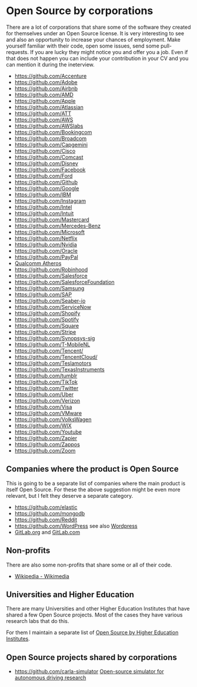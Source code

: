 # Open Source by corporations

There are a lot of corporations that share some of the software they created for themselves under an Open Source license.
It is very interesting to see and also an opportunity to increase your chances of employment. Make yourself familiar with their
code, open some issues, send some pull-requests. If you are lucky they might notice you and offer you a job. Even if that does
not happen you can include your contribution in your CV and you can mention it during the ineterview.

* https://github.com/Accenture
* https://github.com/Adobe
* https://github.com/Airbnb
* https://github.com/AMD
* https://github.com/Apple
* https://github.com/Atlassian
* https://github.com/ATT
* https://github.com/AWS
* https://github.com/AWSlabs
* https://github.com/Bookingcom
* https://github.com/Broadcom
* https://github.com/Capgemini
* https://github.com/Cisco
* https://github.com/Comcast
* https://github.com/Disney
* https://github.com/Facebook
* https://github.com/Ford
* https://github.com/Github
* https://github.com/Google
* https://github.com/IBM
* https://github.com/Instagram
* https://github.com/Intel
* https://github.com/Intuit
* https://github.com/Mastercard
* https://github.com/Mercedes-Benz
* https://github.com/Microsoft
* https://github.com/Netflix
* https://github.com/Nvidia
* https://github.com/Oracle
* https://github.com/PayPal
* [Qualcomm Atheros](https://github.com/qca)
* https://github.com/Robinhood
* https://github.com/Salesforce
* https://github.com/SalesforceFoundation
* https://github.com/Samsung
* https://github.com/SAP
* https://github.com/Seaber-io
* https://github.com/ServiceNow
* https://github.com/Shopify
* https://github.com/Spotify
* https://github.com/Square
* https://github.com/Stripe
* https://github.com/Synopsys-sig
* https://github.com/T-MobileNL
* https://github.com/Tencent/
* https://github.com/TencentCloud/
* https://github.com/Teslamotors
* https://github.com/TexasInstruments
* https://github.com/tumblr
* https://github.com/TikTok
* https://github.com/Twitter
* https://github.com/Uber
* https://github.com/Verizon
* https://github.com/Visa
* https://github.com/VMware
* https://github.com/VolksWagen
* https://github.com/WIX
* https://github.com/Youtube
* https://github.com/Zapier
* https://github.com/Zappos
* https://github.com/Zoom


## Companies where the product is Open Source

This is going to be a separate list of companies where the main product is itself Open Source.
For these the above suggestion might be even more relevant, but I felt they deserve a separate category.

* https://github.com/elastic
* https://github.com/mongodb
* https://github.com/Reddit
* https://github.com/WordPress see also [Wordpress](https://wordpress.org/download/source/)
* [GitLab.org](https://gitlab.com/gitlab-org) and [GitLab.com](https://gitlab.com/gitlab-com)


## Non-profits

There are also some non-profits that share some or all of their code.

* [Wikipedia - Wikimedia](https://github.com/wikimedia)

## Universities and Higher Education

There are many Universities and other Higher Education Institutes that have shared a few Open Source projects.
Most of the cases they have various research labs that do this.

For them I maintain a separate list of [Open Source by Higher Education Institutes](https://github.com/szabgab/open-source-by-higher-education).


## Open Source projects shared by corporations

* https://github.com/carla-simulator  [Open-source simulator for autonomous driving research](https://carla.org/)


